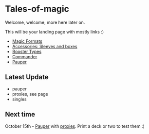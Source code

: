 # Tales-of-magic

Welcome, welcome, more here later on. 

This will be your landing page with mostly links :)
- [Magic Formats](./Formats.md)
- [Accessories: Sleeves and boxes](./sleeves%20and%20boxes.md)
- [Booster Types](./Boosters.md)
- [Commander](./formats/edh.md)
- [Pauper](./formats/pauper.md)

## Latest Update
- pauper
- proxies, see page
- singles

## Next time
October 15th - [Pauper](./formats/pauper.md)  with [proxies](./proxies.md). Print a deck or two to test them :)
